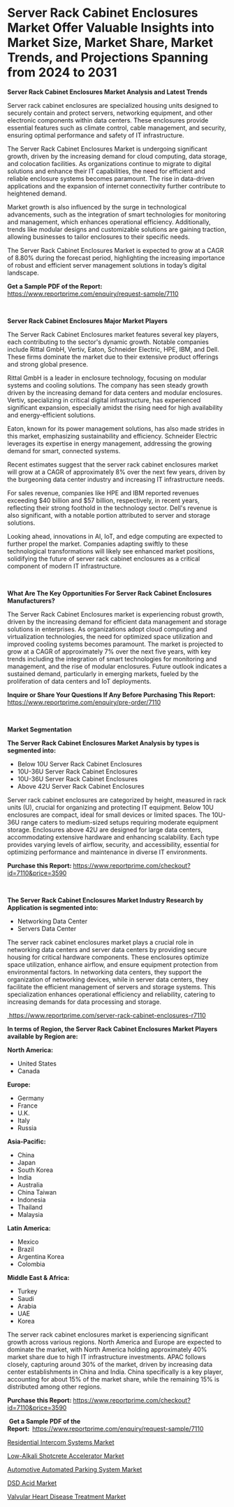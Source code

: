 <p><h1>Server Rack Cabinet Enclosures Market Offer Valuable Insights into Market Size, Market Share, Market Trends, and Projections Spanning from 2024 to 2031</h1></p><p><strong>Server Rack Cabinet Enclosures Market Analysis and Latest Trends</strong></p>
<p><p>Server rack cabinet enclosures are specialized housing units designed to securely contain and protect servers, networking equipment, and other electronic components within data centers. These enclosures provide essential features such as climate control, cable management, and security, ensuring optimal performance and safety of IT infrastructure.</p><p>The Server Rack Cabinet Enclosures Market is undergoing significant growth, driven by the increasing demand for cloud computing, data storage, and colocation facilities. As organizations continue to migrate to digital solutions and enhance their IT capabilities, the need for efficient and reliable enclosure systems becomes paramount. The rise in data-driven applications and the expansion of internet connectivity further contribute to heightened demand.</p><p>Market growth is also influenced by the surge in technological advancements, such as the integration of smart technologies for monitoring and management, which enhances operational efficiency. Additionally, trends like modular designs and customizable solutions are gaining traction, allowing businesses to tailor enclosures to their specific needs.</p><p>The Server Rack Cabinet Enclosures Market is expected to grow at a CAGR of 8.80% during the forecast period, highlighting the increasing importance of robust and efficient server management solutions in today’s digital landscape.</p></p>
<p><strong>Get a Sample PDF of the Report:&nbsp;</strong> <a href="https://www.reportprime.com/enquiry/request-sample/7110">https://www.reportprime.com/enquiry/request-sample/7110</a></p>
<p>&nbsp;</p>
<p><strong>Server Rack Cabinet Enclosures Major Market Players</strong></p>
<p><p>The Server Rack Cabinet Enclosures market features several key players, each contributing to the sector's dynamic growth. Notable companies include Rittal GmbH, Vertiv, Eaton, Schneider Electric, HPE, IBM, and Dell. These firms dominate the market due to their extensive product offerings and strong global presence.</p><p>Rittal GmbH is a leader in enclosure technology, focusing on modular systems and cooling solutions. The company has seen steady growth driven by the increasing demand for data centers and modular enclosures. Vertiv, specializing in critical digital infrastructure, has experienced significant expansion, especially amidst the rising need for high availability and energy-efficient solutions.</p><p>Eaton, known for its power management solutions, has also made strides in this market, emphasizing sustainability and efficiency. Schneider Electric leverages its expertise in energy management, addressing the growing demand for smart, connected systems.</p><p>Recent estimates suggest that the server rack cabinet enclosures market will grow at a CAGR of approximately 8% over the next few years, driven by the burgeoning data center industry and increasing IT infrastructure needs.</p><p>For sales revenue, companies like HPE and IBM reported revenues exceeding $40 billion and $57 billion, respectively, in recent years, reflecting their strong foothold in the technology sector. Dell's revenue is also significant, with a notable portion attributed to server and storage solutions.</p><p>Looking ahead, innovations in AI, IoT, and edge computing are expected to further propel the market. Companies adapting swiftly to these technological transformations will likely see enhanced market positions, solidifying the future of server rack cabinet enclosures as a critical component of modern IT infrastructure.</p></p>
<p>&nbsp;</p>
<p><strong>What Are The Key Opportunities For Server Rack Cabinet Enclosures Manufacturers?</strong></p>
<p><p>The Server Rack Cabinet Enclosures market is experiencing robust growth, driven by the increasing demand for efficient data management and storage solutions in enterprises. As organizations adopt cloud computing and virtualization technologies, the need for optimized space utilization and improved cooling systems becomes paramount. The market is projected to grow at a CAGR of approximately 7% over the next five years, with key trends including the integration of smart technologies for monitoring and management, and the rise of modular enclosures. Future outlook indicates a sustained demand, particularly in emerging markets, fueled by the proliferation of data centers and IoT deployments.</p></p>
<p><strong>Inquire or Share Your Questions If Any Before Purchasing This Report:</strong> <a href="https://www.reportprime.com/enquiry/pre-order/7110">https://www.reportprime.com/enquiry/pre-order/7110</a></p>
<p>&nbsp;</p>
<p><strong>Market Segmentation</strong></p>
<p><strong>The Server Rack Cabinet Enclosures Market Analysis by types is segmented into:</strong></p>
<p><ul><li>Below 10U Server Rack Cabinet Enclosures</li><li>10U-36U Server Rack Cabinet Enclosures</li><li>10U-36U Server Rack Cabinet Enclosures</li><li>Above 42U Server Rack Cabinet Enclosures</li></ul></p>
<p><p>Server rack cabinet enclosures are categorized by height, measured in rack units (U), crucial for organizing and protecting IT equipment. Below 10U enclosures are compact, ideal for small devices or limited spaces. The 10U-36U range caters to medium-sized setups requiring moderate equipment storage. Enclosures above 42U are designed for large data centers, accommodating extensive hardware and enhancing scalability. Each type provides varying levels of airflow, security, and accessibility, essential for optimizing performance and maintenance in diverse IT environments.</p></p>
<p><strong>Purchase this Report:&nbsp;</strong><a href="https://www.reportprime.com/checkout?id=7110&price=3590">https://www.reportprime.com/checkout?id=7110&price=3590</a></p>
<p>&nbsp;</p>
<p><strong>The Server Rack Cabinet Enclosures Market Industry Research by Application is segmented into:</strong></p>
<p><ul><li>Networking Data Center</li><li>Servers Data Center</li></ul></p>
<p><p>The server rack cabinet enclosures market plays a crucial role in networking data centers and server data centers by providing secure housing for critical hardware components. These enclosures optimize space utilization, enhance airflow, and ensure equipment protection from environmental factors. In networking data centers, they support the organization of networking devices, while in server data centers, they facilitate the efficient management of servers and storage systems. This specialization enhances operational efficiency and reliability, catering to increasing demands for data processing and storage.</p></p>
<p><a href="https://www.reportprime.com/server-rack-cabinet-enclosures-r7110">&nbsp;https://www.reportprime.com/server-rack-cabinet-enclosures-r7110</a></p>
<p><strong>In terms of Region, the Server Rack Cabinet Enclosures Market Players available by Region are:</strong></p>
<p>
    <p> <strong> North America: </strong>
        <ul>
            <li>United States</li>
            <li>Canada</li>
        </ul>
        </p> 
    <p> <strong> Europe: </strong>
        <ul>
            <li>Germany</li>
            <li>France</li>
            <li>U.K.</li>
            <li>Italy</li>
            <li>Russia</li>
        </ul>
        </p> 
    <p> <strong> Asia-Pacific: </strong>
        <ul>
            <li>China</li>
            <li>Japan</li>
            <li>South Korea</li>
            <li>India</li>
            <li>Australia</li>
            <li>China Taiwan</li>
            <li>Indonesia</li>
            <li>Thailand</li>
            <li>Malaysia</li>
        </ul>
        </p> 
    <p> <strong> Latin America: </strong>
        <ul>
            <li>Mexico</li>
            <li>Brazil</li>
            <li>Argentina Korea</li>
            <li>Colombia</li>
        </ul>
        </p> 
    <p> <strong> Middle East & Africa: </strong>
        <ul>
            <li>Turkey</li>
            <li>Saudi</li>
            <li>Arabia</li>
            <li>UAE</li>
            <li>Korea</li>
        </ul>
    </p>
    </p>
<p><p>The server rack cabinet enclosures market is experiencing significant growth across various regions. North America and Europe are expected to dominate the market, with North America holding approximately 40% market share due to high IT infrastructure investments. APAC follows closely, capturing around 30% of the market, driven by increasing data center establishments in China and India. China specifically is a key player, accounting for about 15% of the market share, while the remaining 15% is distributed among other regions.</p></p>
<p><strong>Purchase this Report: </strong><a href="https://www.reportprime.com/checkout?id=7110&price=3590">https://www.reportprime.com/checkout?id=7110&price=3590</a></p>
<p>&nbsp;<strong>Get a Sample PDF of the Report:&nbsp;&nbsp;</strong><a href="https://www.reportprime.com/enquiry/request-sample/7110">https://www.reportprime.com/enquiry/request-sample/7110</a></p>
<p><strong></strong></p>
<p><p><a href="https://github.com/BryceTownsendr/Market-Research-Report-List-6/blob/main/residential-intercom-systems-market.md">Residential Intercom Systems Market</a></p><p><a href="https://issuu.com/reportprime-2/docs/low-alkali-shotcrete-accelerator-ma_dfb9958fa2db19">Low-Alkali Shotcrete Accelerator Market</a></p><p><a href="https://medium.com/@gazmirbaku131/automotive-automated-parking-system-market-size-share-growth-and-market-analysis-by-type-by-4a4929bea5d0">Automotive Automated Parking System Market</a></p><p><a href="https://issuu.com/reportprime-2/docs/dsd-acid-market-size-2030.pptx_52869fec24926c">DSD Acid Market</a></p><p><a href="https://www.linkedin.com/pulse/valvular-heart-disease-treatment-market-forecasts-trends-myfge?trackingId=883bjYU%2BTVa%2FbA1hCCDpmQ%3D%3D">Valvular Heart Disease Treatment Market</a></p></p>